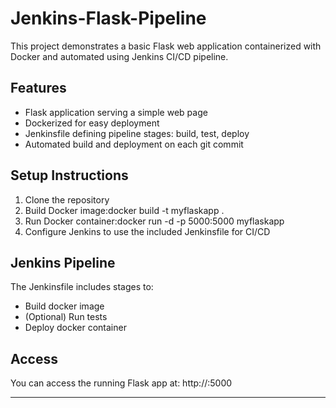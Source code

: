 # Jenkins-Flask-Pipeline

This project demonstrates a basic Flask web application containerized with Docker and automated using Jenkins CI/CD pipeline.

## Features

- Flask application serving a simple web page
- Dockerized for easy deployment
- Jenkinsfile defining pipeline stages: build, test, deploy
- Automated build and deployment on each git commit

## Setup Instructions

1. Clone the repository
2. Build Docker image:docker build -t myflaskapp .
3. Run Docker container:docker run -d -p 5000:5000 myflaskapp
4. Configure Jenkins to use the included Jenkinsfile for CI/CD

## Jenkins Pipeline

The Jenkinsfile includes stages to:

- Build docker image
- (Optional) Run tests
- Deploy docker container

## Access

You can access the running Flask app at: http://<your-ec2-public-ip>:5000

---
